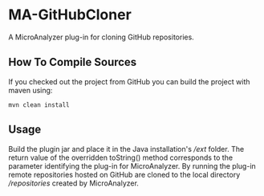 # MA-GitHubCloner

A MicroAnalyzer plug-in for cloning GitHub repositories.

## How To Compile Sources

If you checked out the project from GitHub you can build the project with maven using:

```
mvn clean install
```

## Usage
Build the plugin jar and place it in the Java installation's */ext* folder. The return value of the overridden toString() method
corresponds to the parameter identifying the plug-in for MicroAnalyzer. By running the plug-in remote repositories hosted on GitHub 
are cloned to the local directory */repositories* created by MicroAnalyzer.
